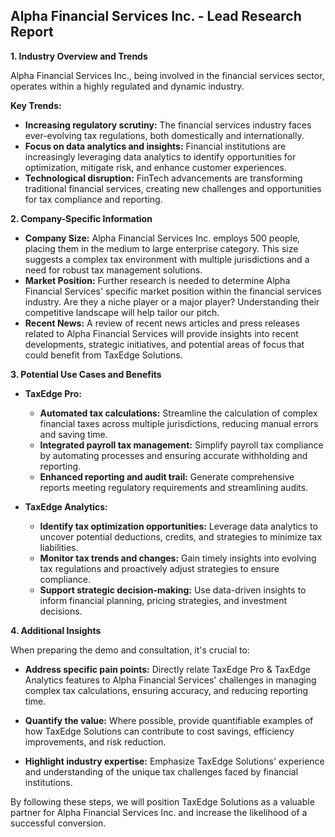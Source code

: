 ## Alpha Financial Services Inc. - Lead Research Report

**1. Industry Overview and Trends**

Alpha Financial Services Inc., being involved in the financial services sector, operates within a highly regulated and dynamic industry. 

**Key Trends:**

* **Increasing regulatory scrutiny:** The financial services industry faces ever-evolving  tax regulations, both domestically and internationally.  
* **Focus on data analytics and insights:** Financial institutions are increasingly leveraging data analytics to identify opportunities for optimization, mitigate risk, and enhance customer experiences. 
* **Technological disruption:** FinTech advancements are transforming traditional financial services, creating new challenges and opportunities for tax compliance and reporting.

**2. Company-Specific Information**

* **Company Size:** Alpha Financial Services Inc. employs 500 people, placing them in the medium to large enterprise category. This size suggests a complex tax environment with multiple jurisdictions and a need for robust tax management solutions.  
* **Market Position:** Further research is needed to determine Alpha Financial Services' specific market position within the financial services industry. Are they a niche player or a major player? Understanding their competitive landscape will help tailor our pitch.
* **Recent News:**  A review of recent news articles and press releases related to Alpha Financial Services will provide insights into recent developments, strategic initiatives, and potential areas of focus that could benefit from TaxEdge Solutions.

**3. Potential Use Cases and Benefits**


* **TaxEdge Pro:**
    * **Automated tax calculations:** Streamline the calculation of complex financial taxes across multiple jurisdictions, reducing manual errors and saving time.
    * **Integrated payroll tax management:**  Simplify payroll tax compliance by automating processes and ensuring accurate withholding and reporting.
    * **Enhanced reporting and audit trail:** Generate comprehensive reports meeting regulatory requirements and streamlining audits.

* **TaxEdge Analytics:**
    * **Identify tax optimization opportunities:** Leverage data analytics to uncover potential deductions, credits, and strategies to minimize tax liabilities.
    * **Monitor tax trends and changes:** Gain timely insights into evolving tax regulations and proactively adjust strategies to ensure compliance.
    * **Support strategic decision-making:** Use data-driven insights to inform financial planning, pricing strategies, and investment decisions.

 **4. Additional Insights**

When preparing the demo and consultation, it's crucial to:

* **Address specific pain points:** Directly relate TaxEdge Pro & TaxEdge Analytics features to Alpha Financial Services' challenges in managing complex tax calculations, ensuring accuracy, and reducing reporting time.

* **Quantify the value:**  Where possible, provide quantifiable examples of how TaxEdge Solutions can contribute to cost savings, efficiency improvements, and risk reduction.

* **Highlight industry expertise:** Emphasize TaxEdge Solutions' experience and understanding of the unique tax challenges faced by financial institutions.



By following these steps, we will position TaxEdge Solutions as a valuable partner for Alpha Financial Services Inc. and increase the likelihood of a successful conversion.